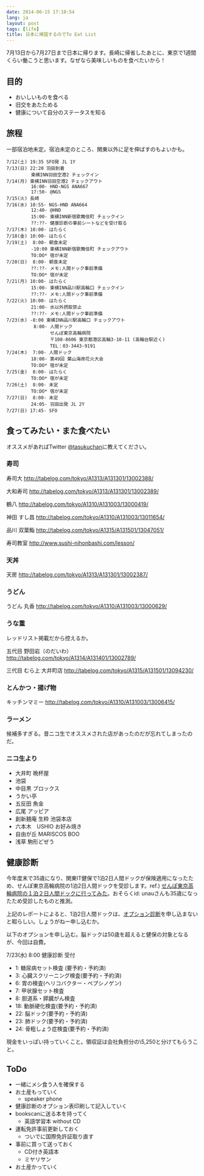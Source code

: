 ```yaml
---
date: 2014-06-15 17:10:54
lang: ja
layout: post
tags: [life]
title: 日本に帰国するのでTo Eat List
---
```

7月13日から7月27日まで日本に帰ります。長崎に帰省したあとに、東京で1週間くらい働こうと思います。なぜなら美味しいものを食べたいから！

## 目的

- おいしいものを食べる
- 旧交をあたためる
- 健康について自分のステータスを知る

## 旅程

一部宿泊地未定。宿泊未定のところ、関東以外に足を伸ばすのもよいかも。

```
7/12(土) 19:35 SFO発 JL 1Y
7/13(日) 22:20 羽田到着
         東横INN羽田空港2 チェックイン
7/14(月) 東横INN羽田空港2 チェックアウト
         16:00- HND-NGS ANA667
         17:50- @NGS
7/15(火) 長崎
7/16(水) 10:55- NGS-HND ANA664
         12:40- @HND
         15:00- 東横INN新宿歌舞伎町 チェックイン
         ??:??- 健康診断の事前シートなどを受け取る
7/17(木) 10:00- はたらく
7/18(金) 10:00- はたらく
7/19(土)  8:00- 朝食未定
         -10:00 東横INN新宿歌舞伎町 チェックアウト
         TO:DO* 宿が未定
7/20(日)  8:00- 朝食未定
         ??:??- メモ:人間ドック事前準備
         TO:DO* 宿が未定
7/21(月) 10:00- はたらく
         15:00- 東横INN品川駅高輪口 チェックイン
         ??:??- メモ:人間ドック事前準備
7/22(火) 10:00- はたらく
         21:00- 水以外摂取禁止
         ??:??- メモ:人間ドック事前準備
7/23(水) -8:00 東横INN品川駅高輪口 チェックアウト
          8:00- 人間ドック
                せんぽ東京高輪病院
                〒108-8606 東京都港区高輪3-10-11 (高輪台駅近く)
                TEL：03-3443-9191
7/24(木)  7:00- 人間ドック
         18:00- 第49回 葉山海岸花火大会
         TO:DO* 宿が未定
7/25(金)  8:00- はたらく
         TO:DO* 宿が未定
7/26(土)  8:00- 未定
         TO:DO* 宿が未定
7/27(日)  8:00- 未定
         24:05- 羽田出発 JL 2Y
7/27(日) 17:45- SFO
```

## 食ってみたい・また食べたい

オススメがあればTwitter [@tasukuchan](https://twitter.com/tasukuchan/)に教えてください。

### 寿司

寿司大
http://tabelog.com/tokyo/A1313/A131301/13002388/

大和寿司
http://tabelog.com/tokyo/A1313/A131301/13002389/

鶴八
http://tabelog.com/tokyo/A1310/A131003/13000419/

神田 すし昌
http://tabelog.com/tokyo/A1310/A131003/13011654/

品川 双葉鮨
http://tabelog.com/tokyo/A1315/A131501/13047051/

寿司教室
http://www.sushi-nihonbashi.com/lesson/

### 天丼

天房
http://tabelog.com/tokyo/A1313/A131301/13002387/

### うどん

うどん 丸香
http://tabelog.com/tokyo/A1310/A131003/13000629/

### うな重

レッドリスト掲載だから控えるか。

五代目 野田岩（のだいわ）
http://tabelog.com/tokyo/A1314/A131401/13002789/

三代目 むら上 大井町店
http://tabelog.com/tokyo/A1315/A131501/13094230/

### とんかつ・揚げ物

キッチンマミー
http://tabelog.com/tokyo/A1310/A131003/13006415/

### ラーメン

候補多すぎる。昔ニコ生でオススメされた店があったのだが忘れてしまったのだ。

### ニコ生より

- 大井町 晩杯屋
- 池袋
- 中目黒 ブロックス
- うかい亭
- 五反田 魚金
- 広尾 アッピア
- 創新麺庵 生粋 池袋本店
- 六本木　USHIO お好み焼き
- 自由が丘 MARISCOS BOO
- 浅草 駒形どぜう

## 健康診断

今年度末で35歳になり、関東IT健保で1泊2日人間ドックが保険適用になったため、せんぽ東京高輪病院の1泊2日人間ドックを受診します。ref.) [せんぽ東京高輪病院の１泊２日人間ドックに行ってみた](http://d.hatena.ne.jp/unau/20080907/1220782724)。おそらくid: unauさんも35歳になったため受診したものと推測。

上記のレポートによると、1泊2日人間ドックは、[オプション診断](http://takanawa.jcho.go.jp/kenkan/%E3%82%AA%E3%83%97%E3%82%B7%E3%83%A7%E3%83%B3%E6%A4%9C%E6%9F%BB/)を申し込まないと暇らしい。しょうがねー申し込むか。

以下のオプションを申し込む。脳ドックは50歳を超えると健保の対象となるが、今回は自費。

7/23(水) 8:00 健康診断 受付

- 1: 糖尿病セット検査 (要予約・予約済)
- 3: 心臓スクリーニング検査(要予約・予約済)
- 6: 胃の検査(ヘリコバクター・ペプシノゲン)
- 7: 甲状腺セット検査
- 8: 胆道系・膵臓がん検査
- 18: 動脈硬化検査(要予約・予約済)
- 22: 脳ドック(要予約・予約済)
- 23: 肺ドック(要予約・予約済)
- 24: 骨粗しょう症検査(要予約・予約済)

現金をいっぱい持っていくこと。領収証は会社負担分の\5,250と分けてもらうこと。

## ToDo

- 一緒にメシ食う人を確保する
- お土産もっていく
  - speaker phone
- 健康診断のオプション表印刷して記入していく
- bookscanに送る本を持ってく
  - 英語学習本 without CD
- 運転免許事前更新しておく
  - ついでに国際免許証取り直す
- 事前に買って送っておく
  - CD付き英語本
  - ミヤリサン
- お土産かっていく
